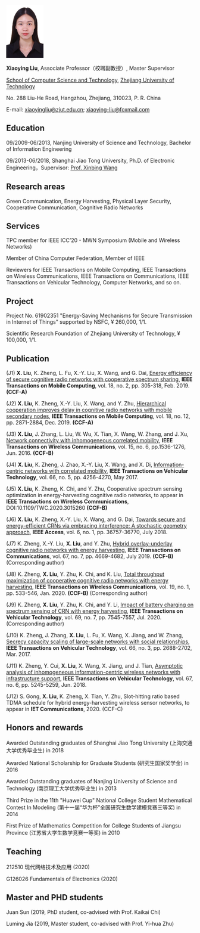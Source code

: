 <img src="2.jpg" width="100" height="142"/> 

**Xiaoying Liu**, Associate Professor（校聘副教授）, Master Supervisor

[School of Computer Science and Technology](http://www.software.zjut.edu.cn/), [Zhejiang University of Technology](http://www.zjut.edu.cn/) 

No. 288 Liu-He Road, Hangzhou, Zhejiang, 310023, P. R. China

E-mail: xiaoyingliu@zjut.edu.cn; xiaoying-liu@foxmail.com

## Education

09/2009-06/2013, Nanjing University of Science and Technology, Bachelor of Information Engineering

09/2013-06/2018, Shanghai Jiao Tong University, Ph.D. of Electronic Engineering，Supervisor: [Prof. Xinbing Wang](http://www.cs.sjtu.edu.cn/~wang-xb/)

## Research areas

Green Communication, Energy Harvesting, Physical Layer Security, Cooperative Communication, Cognitive Radio Networks

## Services

TPC member for IEEE ICC’20 - MWN Symposium (Mobile and Wireless Networks)

Member of China Computer Federation, Member of IEEE

Reviewers for IEEE Transactions on Mobile Computing, IEEE Transactions on Wireless Communications, IEEE Transactions on Communications, IEEE Transactions on Vehicular Technology, Computer Networks, and so on.

## Project

Project No. 61902351 "Energy-Saving Mechanisms for Secure Transmission in Internet of Things" supported by NSFC, ¥ 260,000, 1/1.

Scientific Research Foundation of Zhejiang University of Technology, ¥ 100,000, 1/1.

## Publication

(J1) **X. Liu**, K. Zheng, L. Fu, X.-Y. Liu, X. Wang, and G. Dai, [Energy efficiency of secure cognitive radio networks with cooperative spectrum sharing](https://ieeexplore.ieee.org/document/8362946), **IEEE Transactions on Mobile Computing**, vol. 18, no. 2, pp. 305-318, Feb. 2019. **(CCF-A)**

(J2) **X. Liu**, K. Zheng, X.-Y. Liu, X. Wang, and Y. Zhu, [Hierarchical cooperation improves delay in cognitive radio networks with mobile secondary nodes](https://ieeexplore.ieee.org/document/8570778), **IEEE Transactions on Mobile Computing**, vol. 18, no. 12, pp. 2871-2884, Dec. 2019. **(CCF-A)**

(J3) **X. Liu**, J. Zhang, L. Liu, W. Wu, X. Tian, X. Wang, W. Zhang, and J. Xu, [Network connectivity with inhomogeneous correlated mobility](https://ieeexplore.ieee.org/document/7426853), **IEEE Transactions on Wireless Communications**, vol. 15, no. 6, pp.1536-1276, Jun. 2016. **(CCF-B)**

(J4) **X. Liu**, K. Zheng, J. Zhao, X.-Y. Liu, X. Wang, and X. Di, [Information-centric networks with correlated mobility](https://ieeexplore.ieee.org/document/7551158), **IEEE Transactions on Vehicular Technology**, vol. 66, no. 5, pp. 4256-4270, May 2017.

(J5) **X. Liu**, K. Zheng, K. Chi, and Y. Zhu, Cooperative spectrum sensing optimization in energy-harvesting cognitive radio networks, to appear in **IEEE Transactions on Wireless Communications**, DOI:10.1109/TWC.2020.3015260 **(CCF-B)**

(J6) **X. Liu**, K. Zheng, X.-Y. Liu, X. Wang, and G. Dai, [Towards secure and energy-efficient CRNs via embracing interference: A stochastic geometry approach](https://ieeexplore.ieee.org/document/8402212), **IEEE Access**, vol. 6, no. 1, pp. 36757-36770, July 2018.

(J7) K. Zheng, X.-Y. Liu, **X. Liu**, and Y. Zhu, [Hybrid overlay-underlay cognitive radio networks with energy harvesting](https://ieeexplore.ieee.org/document/8695113), **IEEE Transactions on Communications**, vol. 67, no. 7, pp. 4669-4682, July 2019. **(CCF-B)** (Corresponding author)

(J8) K. Zheng, **X. Liu**, Y. Zhu, K. Chi, and K. Liu, [Total throughput maximization of cooperative cognitive radio networks with energy harvesting](https://ieeexplore.ieee.org/document/8874991), **IEEE Transactions on Wireless Communications**, vol. 19, no. 1, pp. 533-546, Jan. 2020. **(CCF-B)** (Corresponding author)

(J9) K. Zheng, **X. Liu**, Y. Zhu, K. Chi, and Y. Li, [Impact of battery charging on spectrum sensing of CRN with energy harvesting](https://ieeexplore.ieee.org/document/9091209), **IEEE Transactions on Vehicular Technology**, vol. 69, no. 7, pp. 7545-7557, Jul. 2020. (Corresponding author)

(J10) K. Zheng, J. Zhang, **X. Liu**, L. Fu, X. Wang, X. Jiang, and W. Zhang, [Secrecy capacity scaling of large-scale networks with social relationships](https://ieeexplore.ieee.org/document/7496960), **IEEE Transactions on Vehicular Technology**, vol. 66, no. 3, pp. 2688-2702, Mar. 2017.

(J11) K. Zheng, Y. Cui, **X. Liu**, X. Wang, X. Jiang, and J. Tian, [Asymptotic analysis of inhomogeneous information-centric wireless networks with infrastructure support](https://ieeexplore.ieee.org/document/8304646), **IEEE Transactions on Vehicular Technology**, vol. 67, no. 6, pp. 5245-5259, Jun. 2018.

(J12) S. Gong, **X. Liu**, K. Zheng, X. Tian, Y. Zhu, Slot-hitting ratio based TDMA schedule for hybrid energy-harvesting wireless sensor networks, to appear in **IET Communications**, 2020. (CCF-C)





## Honors and rewards

Awarded Outstanding graduates of Shanghai Jiao Tong University  (上海交通大学优秀毕业生) in 2018

Awarded National Scholarship for Graduate Students (研究生国家奖学金) in 2016

Awarded Outstanding graduates of Nanjing University of Science and Technology  (南京理工大学优秀毕业生) in 2013

Third Prize in the 11th "Huawei Cup" National College Student Mathematical Contest In Modeling (第十一届“华为杯”全国研究生数学建模竞赛三等奖) in 2014

First Prize of Mathematics Competition for College Students of Jiangsu Province (江苏省大学生数学竞赛一等奖) in 2010

## Teaching

212510 现代网络技术及应用  (2020)

G126026 Fundamentals of Electronics  (2020)

## Master and PHD students

Juan Sun (2019, PhD student, co-advised with Prof. Kaikai Chi)

Luming Jia (2019, Master student, co-advised with Prof. Yi-hua Zhu)
